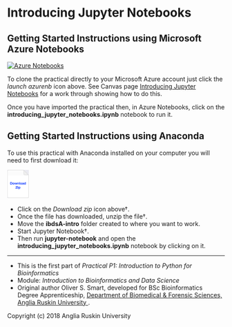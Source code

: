 # Introducing Jupyter Notebooks


## Getting Started Instructions using Microsoft Azure Notebooks
[![Azure Notebooks](https://notebooks.azure.com/launch.png)](https://notebooks.azure.com/import/gh/ARU-Bioinformatics/ibdsA-intro/)

To clone the practical directly to your Microsoft Azure account just click the *launch azurenb* icon above.
See Canvas page 
[Introducing Jupyter Notebooks](https://canvas.anglia.ac.uk/courses/1490/pages/p1-introducing-jupyter-notebooks) 
for a work through showing how to do this.

Once you have imported the practical then, in Azure Notebooks, click on the 
**introducing_jupyter_notebooks.ipynb** 
notebook to run it.

## Getting Started Instructions using Anaconda 

To use this practical with Anaconda installed on your computer you will need to first download it:

[<img src="images/download_zip.png" alt="Download zip" width="50px"/>](https://github.com/ARU-Bioinformatics/ibdsA-intro/archive/master.zip)

* Click on the *Download zip* icon above†.
* Once the file has downloaded, unzip the file†. 
* Move the **ibdsA-intro** folder created to where you want to work. 
* Start Jupyter Notebook†.
* Then run **jupyter-notebook** and open the 
  **introducing_jupyter_notebooks.ipynb** 
  notebook by clicking on it.

-------------------------
* This is the first part of 
  *Practical P1: Introduction to Python for Bioinformatics*
* Module:
  *Introduction to Bioinformatics and Data Science*
* Original author Oliver S. Smart,
  developed for BSc Bioinformatics Degree Apprenticeship,
  [Department of Biomedical & Forensic Sciences,
  Anglia Ruskin University
  ](https://www.anglia.ac.uk/science-and-technology/about/biomedical-and-forensic-science).

Copyright (c) 2018 Anglia Ruskin University
